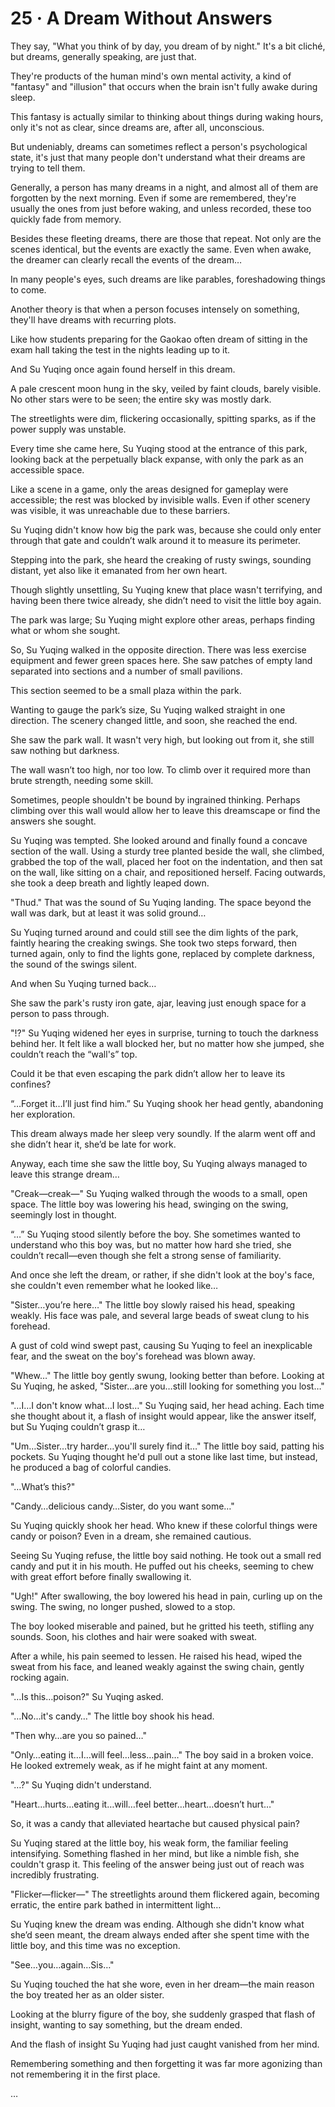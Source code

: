 # 25 · A Dream Without Answers

They say, "What you think of by day, you dream of by night."  It's a bit cliché, but dreams, generally speaking, are just that.

They're products of the human mind's own mental activity, a kind of "fantasy" and "illusion" that occurs when the brain isn't fully awake during sleep.

This fantasy is actually similar to thinking about things during waking hours, only it's not as clear, since dreams are, after all, unconscious.

But undeniably, dreams can sometimes reflect a person's psychological state, it's just that many people don't understand what their dreams are trying to tell them.

Generally, a person has many dreams in a night, and almost all of them are forgotten by the next morning.  Even if some are remembered, they're usually the ones from just before waking, and unless recorded, these too quickly fade from memory.

Besides these fleeting dreams, there are those that repeat. Not only are the scenes identical, but the events are exactly the same.  Even when awake, the dreamer can clearly recall the events of the dream…

In many people's eyes, such dreams are like parables, foreshadowing things to come.

Another theory is that when a person focuses intensely on something, they'll have dreams with recurring plots.

Like how students preparing for the Gaokao often dream of sitting in the exam hall taking the test in the nights leading up to it.

And Su Yuqing once again found herself in this dream.

A pale crescent moon hung in the sky, veiled by faint clouds, barely visible.  No other stars were to be seen; the entire sky was mostly dark.

The streetlights were dim, flickering occasionally, spitting sparks, as if the power supply was unstable.

Every time she came here, Su Yuqing stood at the entrance of this park, looking back at the perpetually black expanse, with only the park as an accessible space.

Like a scene in a game, only the areas designed for gameplay were accessible; the rest was blocked by invisible walls. Even if other scenery was visible, it was unreachable due to these barriers.

Su Yuqing didn't know how big the park was, because she could only enter through that gate and couldn’t walk around it to measure its perimeter.

Stepping into the park, she heard the creaking of rusty swings, sounding distant, yet also like it emanated from her own heart.

Though slightly unsettling, Su Yuqing knew that place wasn't terrifying, and having been there twice already, she didn’t need to visit the little boy again.

The park was large; Su Yuqing might explore other areas, perhaps finding what or whom she sought.

So, Su Yuqing walked in the opposite direction.  There was less exercise equipment and fewer green spaces here. She saw patches of empty land separated into sections and a number of small pavilions.

This section seemed to be a small plaza within the park.

Wanting to gauge the park’s size, Su Yuqing walked straight in one direction.  The scenery changed little, and soon, she reached the end.

She saw the park wall. It wasn't very high, but looking out from it, she still saw nothing but darkness.

The wall wasn’t too high, nor too low. To climb over it required more than brute strength, needing some skill.

Sometimes, people shouldn't be bound by ingrained thinking. Perhaps climbing over this wall would allow her to leave this dreamscape or find the answers she sought.

Su Yuqing was tempted.  She looked around and finally found a concave section of the wall. Using a sturdy tree planted beside the wall, she climbed, grabbed the top of the wall, placed her foot on the indentation, and then sat on the wall, like sitting on a chair, and repositioned herself. Facing outwards, she took a deep breath and lightly leaped down.

"Thud." That was the sound of Su Yuqing landing.  The space beyond the wall was dark, but at least it was solid ground…

Su Yuqing turned around and could still see the dim lights of the park, faintly hearing the creaking swings.  She took two steps forward, then turned again, only to find the lights gone, replaced by complete darkness, the sound of the swings silent.

And when Su Yuqing turned back…

She saw the park's rusty iron gate, ajar, leaving just enough space for a person to pass through.

"!?" Su Yuqing widened her eyes in surprise, turning to touch the darkness behind her. It felt like a wall blocked her, but no matter how she jumped, she couldn’t reach the “wall's” top.

Could it be that even escaping the park didn’t allow her to leave its confines?

“…Forget it…I’ll just find him.” Su Yuqing shook her head gently, abandoning her exploration.

This dream always made her sleep very soundly. If the alarm went off and she didn’t hear it, she’d be late for work.

Anyway, each time she saw the little boy, Su Yuqing always managed to leave this strange dream…

"Creak—creak—" Su Yuqing walked through the woods to a small, open space. The little boy was lowering his head, swinging on the swing, seemingly lost in thought.

“…” Su Yuqing stood silently before the boy. She sometimes wanted to understand who this boy was, but no matter how hard she tried, she couldn’t recall—even though she felt a strong sense of familiarity.

And once she left the dream, or rather, if she didn't look at the boy's face, she couldn't even remember what he looked like…

"Sister…you’re here…" The little boy slowly raised his head, speaking weakly. His face was pale, and several large beads of sweat clung to his forehead.

A gust of cold wind swept past, causing Su Yuqing to feel an inexplicable fear, and the sweat on the boy's forehead was blown away.

"Whew…" The little boy gently swung, looking better than before. Looking at Su Yuqing, he asked, "Sister…are you…still looking for something you lost…"

"…I…I don't know what…I lost…" Su Yuqing said, her head aching. Each time she thought about it, a flash of insight would appear, like the answer itself, but Su Yuqing couldn’t grasp it…

"Um…Sister…try harder…you'll surely find it…" The little boy said, patting his pockets.  Su Yuqing thought he'd pull out a stone like last time, but instead, he produced a bag of colorful candies.

"…What’s this?"

"Candy…delicious candy…Sister, do you want some…"

Su Yuqing quickly shook her head. Who knew if these colorful things were candy or poison? Even in a dream, she remained cautious.

Seeing Su Yuqing refuse, the little boy said nothing. He took out a small red candy and put it in his mouth. He puffed out his cheeks, seeming to chew with great effort before finally swallowing it.

"Ugh!"  After swallowing, the boy lowered his head in pain, curling up on the swing. The swing, no longer pushed, slowed to a stop.

The boy looked miserable and pained, but he gritted his teeth, stifling any sounds. Soon, his clothes and hair were soaked with sweat.

After a while, his pain seemed to lessen. He raised his head, wiped the sweat from his face, and leaned weakly against the swing chain, gently rocking again.

"…Is this…poison?" Su Yuqing asked.

"…No…it's candy…" The little boy shook his head.

"Then why…are you so pained…"

"Only…eating it…I…will feel…less…pain…" The boy said in a broken voice. He looked extremely weak, as if he might faint at any moment.

"…?" Su Yuqing didn't understand.

"Heart…hurts…eating it…will…feel better…heart…doesn’t hurt…"

So, it was a candy that alleviated heartache but caused physical pain?

Su Yuqing stared at the little boy, his weak form, the familiar feeling intensifying. Something flashed in her mind, but like a nimble fish, she couldn't grasp it.  This feeling of the answer being just out of reach was incredibly frustrating.

"Flicker—flicker—" The streetlights around them flickered again, becoming erratic, the entire park bathed in intermittent light…

Su Yuqing knew the dream was ending. Although she didn't know what she’d seen meant, the dream always ended after she spent time with the little boy, and this time was no exception.

"See…you…again…Sis…"

Su Yuqing touched the hat she wore, even in her dream—the main reason the boy treated her as an older sister.

Looking at the blurry figure of the boy, she suddenly grasped that flash of insight, wanting to say something, but the dream ended.

And the flash of insight Su Yuqing had just caught vanished from her mind.

Remembering something and then forgetting it was far more agonizing than not remembering it in the first place.

…
